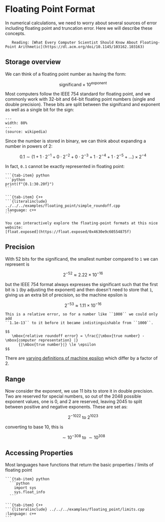 Floating Point Format
=====================

In numerical calculations, we need to worry about several sources of
error including floating point and truncation error.  Here we will describe
these concepts.


```{note}
   Reading: [What Every Computer Scientist Should Know About Floating-Point Arithmetic](https://dl.acm.org/doi/10.1145/103162.103163)
```

Storage overview
----------------

We can think of a floating point number as having the form:

$$
   \mbox{significand} \times 10^\mbox{exponent}
$$

Most computers follow the IEEE 754 standard for floating point, and we commonly work
with 32-bit and 64-bit floating point numbers (single and double precision).  These bits
are split between the signifcand and exponent as well as a single bit for the sign:

```{figure} 1024px-IEEE_754_Double_Floating_Point_Format.svg.png
---
width: 80%
---
(source: wikipedia)
```

Since the number is stored in binary, we can think about expanding a number in powers of 2:

$$
   0.1 \sim (1 +
             1 \cdot 2^{-1} +
             0 \cdot 2^{-2} +
             0 \cdot 2^{-3} +
             1 \cdot 2^{-4} +
             1 \cdot 2^{-5} + \ldots) \times 2^{-4}
$$

In fact, ``0.1`` cannot be exactly represented in floating point:

````{tab-set}
```{tab-item} python
```python
print(f"{0.1:30.20f}")
```

```{tab-item} C++
```{literalinclude} ../../../examples/floating_point/simple_roundoff.cpp
:language: c++
```
````

```{note}
You can interactively explore the floating-point formats at this nice website:
[float.exposed](https://float.exposed/0x4630e9c60554875f)
```

Precision
---------

With 52 bits for the significand, the smallest number compared to ``1`` we can represent is

$$
   2^{-52} \approx 2.22\times 10^{-16}
$$

but the IEEE 754 format always expresses the significant such that the
first bit is ``1`` (by adjusting the exponent) and then doesn't need
to store that ``1``, giving us an extra bit of precision, so the
machine epsilon is

$$
   2^{-53} \approx 1.11\times 10^{-16}
$$


```{note}
This is a relative error, so for a number like ``1000`` we could only add
``1.1e-13`` to it before it became indistinguishable from ``1000``.

$$
   \mbox{relative roundoff error} = \frac{|\mbox{true number} - \mbox{computer representation} |}
      {|\mbox{true number}|} \le \epsilon
$$
```

There are [varying definitions of machine epsilon](https://en.wikipedia.org/wiki/Machine_epsilon#Variant_definitions) which differ by a factor of 2.

Range
-----

Now consider the exponent, we use 11 bits to store it in double
precision.  Two are reserved for special numbers, so out of the 2048
possible exponent values, one is 0, and 2 are reserved, leaving 2045
to split between positive and negative exponents.  These are set as:

$$ 2^{-1022} \mbox{ to } 2^{1023} $$

converting to base 10, this is

$$ \sim 10^{-308} \mbox{ to } \sim 10^{308} $$



Accessing Properties
--------------------

Most languages have functions that return the basic properties / limits
of floating point

````{tab-set}
```{tab-item} python
  ```python
    import sys
    sys.float_info
  ```

```{tab-item} C++
```{literalinclude} ../../../examples/floating_point/limits.cpp
:language: c++
```
````


